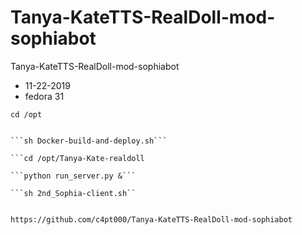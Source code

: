 # Tanya-KateTTS-RealDoll-mod-sophiabot
Tanya-KateTTS-RealDoll-mod-sophiabot

* 11-22-2019
* fedora 31

```cd /opt```

```git clone https://github.com/c4pt000/Tanya-KateTTS-RealDoll-mod-sophiabot/

```sh Docker-build-and-deploy.sh```

```cd /opt/Tanya-Kate-realdoll

```python run_server.py &```

```sh 2nd_Sophia-client.sh``


https://github.com/c4pt000/Tanya-KateTTS-RealDoll-mod-sophiabot
